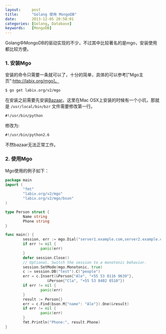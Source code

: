 ```yaml
---
layout:     post
title:      "Golang 使用 MongoDB"
date:       2013-12-05 20:58:01
categories: [Golang, Database]
keywords:   [MongoDB]
---
```


Golang中MongoDB的驱动实现的不少，不过其中比较著名的是mgo，安装使用都比较方便。
<!--more-->

### 1. 安装Mgo

安装的命令只需要一条就可以了，十分的简单，具体的可以参考["Mgo主页":http://labix.org/mgo]。

```shell
$ go get labix.org/v2/mgo
```

在安装之前需要先安装[Bazaar](http://bazaar.canonical.com)。这里在Mac  OSX上安装的时候有一个小坑，那就是 `/usr/local/bin/bzr` 文件需要修改第一行。

```shell
#!/usr/bin/python
```

修改为:

```shell
#!/usr/bin/python2.6
```

不然bazaar无法正常工作。

### 2. 使用Mgo

Mgo使用的例子如下：

```go
package main
import (
        "fmt"
        "labix.org/v2/mgo"
        "labix.org/v2/mgo/bson"
)

type Person struct {
        Name string
        Phone string
}

func main() {
        session, err := mgo.Dial("server1.example.com,server2.example.com")
        if err != nil {
                panic(err)
        }
        defer session.Close()
        // Optional. Switch the session to a monotonic behavior.
        session.SetMode(mgo.Monotonic, true)
        c := session.DB("test").C("people")
        err = c.Insert(&Person{"Ale", "+55 53 8116 9639"},
	               &Person{"Cla", "+55 53 8402 8510"})
        if err != nil {
                panic(err)
        }
        result := Person{}
        err = c.Find(bson.M{"name": "Ale"}).One(&result)
        if err != nil {
                panic(err)
        }
        fmt.Println("Phone:", result.Phone)
}
```
